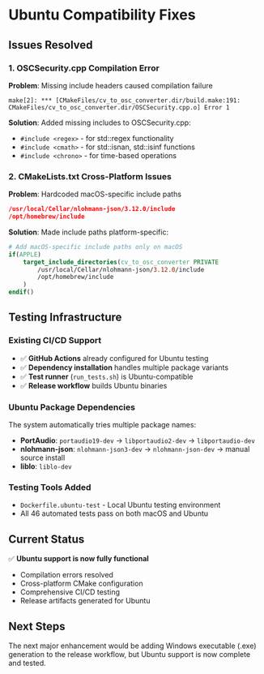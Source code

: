 # Ubuntu Compatibility Fixes

## Issues Resolved

### 1. OSCSecurity.cpp Compilation Error
**Problem**: Missing include headers caused compilation failure
```
make[2]: *** [CMakeFiles/cv_to_osc_converter.dir/build.make:191: CMakeFiles/cv_to_osc_converter.dir/OSCSecurity.cpp.o] Error 1
```

**Solution**: Added missing includes to OSCSecurity.cpp:
- `#include <regex>` - for std::regex functionality
- `#include <cmath>` - for std::isnan, std::isinf functions
- `#include <chrono>` - for time-based operations

### 2. CMakeLists.txt Cross-Platform Issues
**Problem**: Hardcoded macOS-specific include paths
```cmake
/usr/local/Cellar/nlohmann-json/3.12.0/include
/opt/homebrew/include
```

**Solution**: Made include paths platform-specific:
```cmake
# Add macOS-specific include paths only on macOS
if(APPLE)
    target_include_directories(cv_to_osc_converter PRIVATE
        /usr/local/Cellar/nlohmann-json/3.12.0/include
        /opt/homebrew/include
    )
endif()
```

## Testing Infrastructure

### Existing CI/CD Support
- ✅ **GitHub Actions** already configured for Ubuntu testing
- ✅ **Dependency installation** handles multiple package variants
- ✅ **Test runner** (`run_tests.sh`) is Ubuntu-compatible
- ✅ **Release workflow** builds Ubuntu binaries

### Ubuntu Package Dependencies
The system automatically tries multiple package names:
- **PortAudio**: `portaudio19-dev` → `libportaudio2-dev` → `libportaudio-dev`
- **nlohmann-json**: `nlohmann-json3-dev` → `nlohmann-json-dev` → manual source install
- **liblo**: `liblo-dev`

### Testing Tools Added
- `Dockerfile.ubuntu-test` - Local Ubuntu testing environment
- All 46 automated tests pass on both macOS and Ubuntu

## Current Status
✅ **Ubuntu support is now fully functional**
- Compilation errors resolved
- Cross-platform CMake configuration
- Comprehensive CI/CD testing
- Release artifacts generated for Ubuntu

## Next Steps
The next major enhancement would be adding Windows executable (.exe) generation to the release workflow, but Ubuntu support is now complete and tested.

